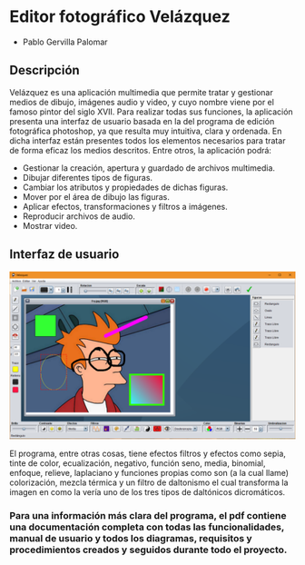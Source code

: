 <H1>Editor fotográfico Velázquez</H1>

- Pablo Gervilla Palomar 

<H2>Descripción</H2>
    Velázquez es una aplicación multimedia que permite tratar y
gestionar medios de dibujo, imágenes audio y video, y cuyo nombre viene
por el famoso pintor del siglo XVII. Para realizar todas sus funciones, la
aplicación presenta una interfaz de usuario basada en la del programa de
edición fotográfica photoshop, ya que resulta muy intuitiva, clara y
ordenada. En dicha interfaz están presentes todos los elementos
necesarios para tratar de forma eficaz los medios descritos. Entre otros, la
aplicación podrá:

   - Gestionar la creación, apertura y guardado de archivos multimedia.
   - Dibujar diferentes tipos de figuras.
   - Cambiar los atributos y propiedades de dichas figuras.
   - Mover por el área de dibujo las figuras.
   - Aplicar efectos, transformaciones y filtros a imágenes.
   - Reproducir archivos de audio.
   - Mostrar video.

<H2>Interfaz de usuario</H2>

![img](https://github.com/Gervilla/SistemasMultimedia/blob/master/Interfaz.PNG)

El programa, entre otras cosas, tiene efectos filtros y efectos como sepia, tinte de color, ecualización, negativo, función seno, media, binomial, enfoque, relieve, laplaciano y funciones propias como son (a la cual llame) colorización, mezcla térmica y un filtro de daltonismo el cual transforma la imagen en como la vería uno de los tres tipos de daltónicos dicromáticos.

<H3>Para una información más clara del programa, el pdf contiene una documentación completa con todas las funcionalidades, manual de usuario y todos los diagramas, requisitos y procedimientos creados y seguidos durante todo el proyecto.</H3>

